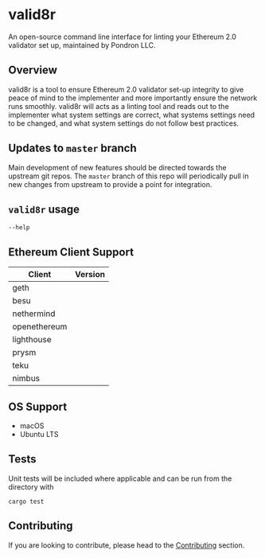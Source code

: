 # valid8r

An open-source command line interface for linting your Ethereum 2.0 validator set up, maintained by Pondron LLC.

## Overview

valid8r is a tool to ensure Ethereum 2.0 validator set-up integrity to give peace of mind to the implementer and more importantly ensure the network runs smoothly. valid8r will acts as a linting tool and reads out to the implementer what system settings are correct, what systems settings need to be changed, and what system settings do not follow best practices.

## Updates to `master` branch

Main development of new features should be directed towards the upstream
git repos. The `master` branch of this repo will periodically pull in new
changes from upstream to provide a point for integration.

## `valid8r` usage

```
--help 
```

## Ethereum Client Support

| Client         | Version |
| -------------- | ------- |
| geth           |         |
| besu           |         |
| nethermind     |         |
| openethereum   |         |
| lighthouse     |         |
| prysm          |         |
| teku           |         |
| nimbus         |         |

## OS Support

- macOS
- Ubuntu LTS

## Tests

Unit tests will be included where applicable and can be run from the directory with

```
cargo test
```

## Contributing

If you are looking to contribute, please head to the
[Contributing](https://github.com/pondron/valid8r/blob/master/CONTRIBUTING.md) section.